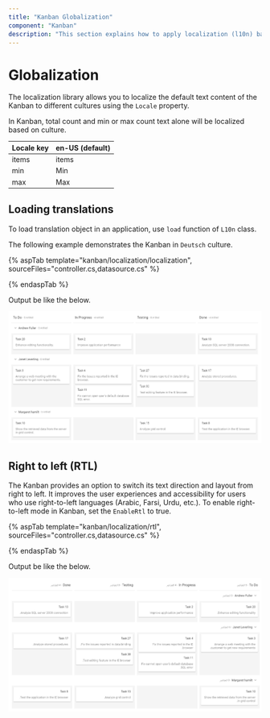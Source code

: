 ```yaml
---
title: "Kanban Globalization"
component: "Kanban"
description: "This section explains how to apply localization (l10n) based on culture file and right-to-left (RTL) in Kanban board."
---
```


# Globalization

The localization library allows you to localize the default text content of the Kanban to different cultures using the `Locale` property.

In Kanban, total count and min or max count text alone will be localized based on culture.

| Locale key | en-US (default)  |
|------|------|
| items |  items |
| min |  Min |
| max |  Max |

## Loading translations

To load translation object in an application, use `load` function of `L10n` class.

The following example demonstrates the Kanban in `Deutsch` culture.

{% aspTab template="kanban/localization/localization", sourceFiles="controller.cs,datasource.cs" %}

{% endaspTab %}

Output be like the below.

![kanban](./images/localization.PNG)

## Right to left (RTL)

The Kanban provides an option to switch its text direction and layout from right to left. It improves the user experiences and accessibility for users who use right-to-left languages (Arabic, Farsi, Urdu, etc.). To enable right-to-left mode in Kanban, set the `EnableRtl` to true.

{% aspTab template="kanban/localization/rtl", sourceFiles="controller.cs,datasource.cs" %}

{% endaspTab %}

Output be like the below.

![kanban](./images/rtl.PNG)